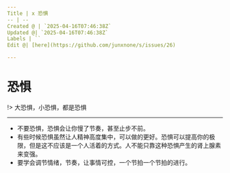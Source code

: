 ```yaml
---
Title | x 恐惧
-- | --
Created @ | `2025-04-16T07:46:38Z`
Updated @| `2025-04-16T07:46:38Z`
Labels | ``
Edit @| [here](https://github.com/junxnone/s/issues/26)

---
```

# 恐惧

!> 大恐惧，小恐惧，都是恐惧

----
- 不要恐惧，恐惧会让你慢了节奏，甚至止步不前。
- 有些时候恐惧虽然让人精神高度集中，可以做的更好。恐惧可以提高你的极限，但是这不应该是一个人活着的方式。人不能只靠这种恐惧产生的肾上腺素来变强。
- 要学会调节情绪，节奏，让事情可控，一个节拍一个节拍的进行。
